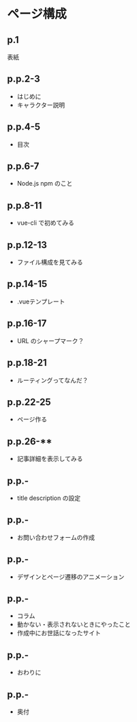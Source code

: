 # ページ構成

## p.1
表紙

## p.p.2-3

- はじめに
- キャラクター説明

## p.p.4-5

- 目次

## p.p.6-7

- Node.js npm のこと

## p.p.8-11

- vue-cli で初めてみる

## p.p.12-13

- ファイル構成を見てみる

## p.p.14-15

- .vueテンプレート

## p.p.16-17

- URL のシャープマーク？

## p.p.18-21

- ルーティングってなんだ？

## p.p.22-25

- ページ作る

## p.p.26-**

- 記事詳細を表示してみる

## p.p.**-**

- title description の設定

## p.p.**-**

- お問い合わせフォームの作成


## p.p.**-**

- デザインとページ遷移のアニメーション

## p.p.**-**

- コラム
 - 動かない・表示されないときにやったこと
 - 作成中にお世話になったサイト

## p.p.**-**

- おわりに

## p.p.**-**

- 奥付
